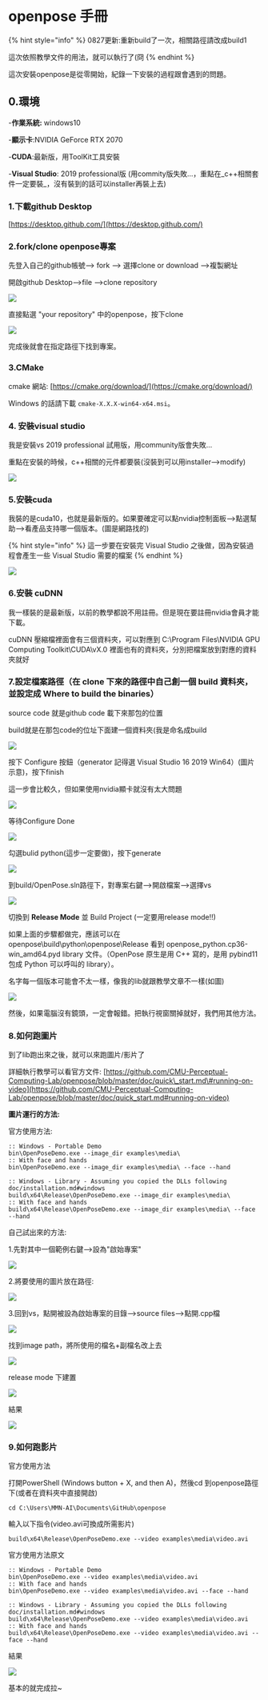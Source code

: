 # openpose 手冊

{% hint style="info" %}
0827更新:重新build了一次，相關路徑請改成build1

這次依照教學文件的用法，就可以執行了\(冏
{% endhint %}

這次安裝openpose是從零開始，紀錄一下安裝的過程跟會遇到的問題。

## 0.環境

-**作業系統:** windows10

-**顯示卡**:NVIDIA GeForce RTX 2070

-**CUDA**:最新版，用ToolKit工具安裝

-**Visual Studio**: 2019 professional版 \(用commity版失敗...，重點在_c++相關套件一定要裝_，沒有裝到的話可以installer再裝上去\)

### 1.下載github Desktop

[https://desktop.github.com/](https://desktop.github.com/)

### 2.fork/clone  openpose專案

先登入自己的github帳號--&gt; fork --&gt; 選擇clone or download  --&gt;複製網址

開啟github Desktop--&gt;file --&gt;clone repository

![](.gitbook/assets/1.PNG)

直接點選 "your repository" 中的openpose，按下clone



![](.gitbook/assets/1.PNG)

完成後就會在指定路徑下找到專案。

### 3.CMake

cmake 網站: [https://cmake.org/download/](https://cmake.org/download/)

Windows 的話請下載 `cmake-X.X.X-win64-x64.msi`。

### 4. 安裝visual studio

我是安裝vs 2019 professional 試用版，用community版會失敗...

重點在安裝的時候，c++相關的元件都要裝\(沒裝到可以用installer--&gt;modify\)

![](.gitbook/assets/image%20%2816%29.png)

### 5.安裝cuda

我裝的是cuda10，也就是最新版的。如果要確定可以點nvidia控制面板--&gt;點選幫助--&gt;看產品支持哪一個版本。\(圖是網路找的\)

{% hint style="info" %}
這一步要在安裝完 Visual Studio 之後做，因為安裝過程會產生一些 Visual Studio 需要的檔案
{% endhint %}

![](.gitbook/assets/image%20%282%29.png)

### 6.安裝 cuDNN

我一樣裝的是最新版，以前的教學都說不用註冊。但是現在要註冊nvidia會員才能下載。

cuDNN 壓縮檔裡面會有三個資料夾，可以對應到 C:\Program Files\NVIDIA GPU Computing Toolkit\CUDA\vX.0 裡面也有的資料夾，分別把檔案放到對應的資料夾就好

### 7.設定檔案路徑（在 clone 下來的路徑中自己創一個 build 資料夾，並設定成 Where to build the binaries）

source code 就是github code 載下來那包的位置

build就是在那包code的位址下面建一個資料夾\(我是命名成build

![](.gitbook/assets/image%20%286%29.png)

按下 Configure 按鈕（generator 記得選 Visual Studio 16 2019 Win64）\(圖片示意\)，按下finish

這一步會比較久，但如果使用nvidia顯卡就沒有太大問題





![](.gitbook/assets/image%20%2817%29.png)

等待Configure Done

![](.gitbook/assets/image%20%2826%29.png)

勾選bulid python\(這步一定要做\)，按下generate

![](.gitbook/assets/image%20%2820%29.png)

到build/OpenPose.sln路徑下，對專案右鍵--&gt;開啟檔案--&gt;選擇vs

![](.gitbook/assets/image%20%289%29.png)

切換到 **Release Mode** 並 Build Project  \(一定要用release mode!!\)

如果上面的步驟都做完，應該可以在 openpose\build\python\openpose\Release 看到 openpose\_python.cp36-win\_amd64.pyd library 文件。（OpenPose 原生是用 C++ 寫的，是用 pybind11 包成 Python 可以呼叫的 library）。

名字每一個版本可能會不太一樣，像我的lib就跟教學文章不一樣\(如圖\)

![](.gitbook/assets/image%20%283%29.png)

然後，如果電腦沒有鏡頭，一定會報錯。把執行視窗關掉就好，我們用其他方法。

### 8.如何跑圖片

到了lib跑出來之後，就可以來跑圖片/影片了

詳細執行教學可以看官方文件: [https://github.com/CMU-Perceptual-Computing-Lab/openpose/blob/master/doc/quick\_start.md\#running-on-video](https://github.com/CMU-Perceptual-Computing-Lab/openpose/blob/master/doc/quick_start.md#running-on-video)

**圖片運行的方法:**

官方使用方法:

```text
:: Windows - Portable Demo
bin\OpenPoseDemo.exe --image_dir examples\media\
:: With face and hands
bin\OpenPoseDemo.exe --image_dir examples\media\ --face --hand

:: Windows - Library - Assuming you copied the DLLs following doc/installation.md#windows
build\x64\Release\OpenPoseDemo.exe --image_dir examples\media\
:: With face and hands
build\x64\Release\OpenPoseDemo.exe --image_dir examples\media\ --face --hand
```

自己試出來的方法:

1.先對其中一個範例右鍵--&gt;設為"啟始專案"

![](.gitbook/assets/image%20%2813%29.png)

2.將要使用的圖片放在路徑:

![](.gitbook/assets/image%20%281%29.png)

3.回到vs，點開被設為啟始專案的目錄--&gt;source files--&gt;點開.cpp檔

![](.gitbook/assets/image%20%2814%29.png)

找到image path，將所使用的檔名+副檔名改上去

![](.gitbook/assets/image%20%2822%29.png)

release mode 下建置

![](.gitbook/assets/image%20%2811%29.png)

結果

![](.gitbook/assets/image.png)

### 9.如何跑影片

官方使用方法

打開PowerShell \(Windows button + X, and then A\)，然後cd 到openpose路徑下\(或者在資料夾中直接開啟\)

```text
cd C:\Users\MMN-AI\Documents\GitHub\openpose
```

輸入以下指令\(video.avi可換成所需影片\) 

```text
build\x64\Release\OpenPoseDemo.exe --video examples\media\video.avi
```

官方使用方法原文

```text
:: Windows - Portable Demo
bin\OpenPoseDemo.exe --video examples\media\video.avi
:: With face and hands
bin\OpenPoseDemo.exe --video examples\media\video.avi --face --hand

:: Windows - Library - Assuming you copied the DLLs following doc/installation.md#windows
build\x64\Release\OpenPoseDemo.exe --video examples\media\video.avi
:: With face and hands
build\x64\Release\OpenPoseDemo.exe --video examples\media\video.avi --face --hand
```

結果

![](.gitbook/assets/image%20%2824%29.png)

基本的就完成拉~





